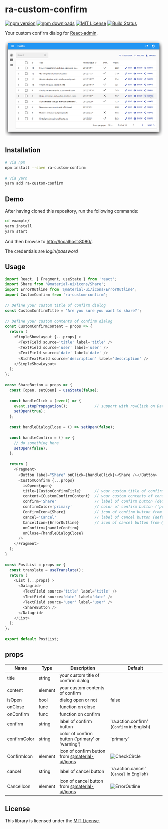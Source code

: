 # ra-custom-confirm

[![npm version](https://img.shields.io/npm/v/ra-custom-confirm.svg)](https://www.npmjs.com/package/ra-custom-confirm)
[![npm downloads](https://img.shields.io/npm/dt/ra-custom-confirm)](https://www.npmjs.com/package/ra-custom-confirm)
[![MIT License](http://img.shields.io/badge/license-MIT-blue.svg?style=flat)](./LICENSE)
[![Build Status](https://travis-ci.com/itTkm/ra-custom-confirm.svg?branch=master)](https://travis-ci.com/itTkm/ra-custom-confirm)

Your custom confirm dialog for [React-admin](https://marmelab.com/react-admin/).

![Demo](img/ra-custom-confirm.gif?raw=true "Demo")

## Installation

```bash
# via npm
npm install --save ra-custom-confirm

# via yarn
yarn add ra-custom-confirm
```

## Demo

After having cloned this repository, run the following commands:

```bash
cd example/
yarn install
yarn start
```

And then browse to [http://localhost:8080/](http://localhost:8080/).

The credentials are *login/password*

## Usage

```js
import React, { Fragment, useState } from 'react';
import Share from '@material-ui/icons/Share';
import ErrorOutline from '@material-ui/icons/ErrorOutline';
import CustomConfirm from 'ra-custom-confirm';

// Define your custom title of confirm dialog
const CustomConfirmTitle = 'Are you sure you want to share?';

// Define your custom contents of confirm dialog
const CustomConfirmContent = props => {
  return (
    <SimpleShowLayout {...props} >
      <TextField source='title' label='title' />
      <TextField source='user' label='user' />
      <TextField source='date' label='date' />
      <RichTextField source='description' label='description' />
    </SimpleShowLayout>
  );
};

const ShareButton = props => {
  const [open, setOpen] = useState(false);

  const handleClick = (event) => {
    event.stopPropagation();            // support with rowClick on Datagrid
    setOpen(true);
  };

  const handleDialogClose = () => setOpen(false);

  const handleConfirm = () => {
    // do something here
    setOpen(false);
  };

  return (
    <Fragment>
      <Button label="Share" onClick={handleClick}><Share /></Button>
      <CustomConfirm {...props}
        isOpen={open}
        title={CustomConfirmTitle}      // your custom title of confirm dialog
        content={CustomConfirmContent}  // your custom contents of confirm dialog
        confirm='Share'                 // label of confirm button (default: 'Confirm')
        confirmColor='primary'          // color of confirm button ('primary' or 'warning', default: 'primary')
        ConfirmIcon={Share}             // icon of confirm button from @material-ui/icons (default: 'CheckCircle')
        cancel='Cancel'                 // label of cancel button (default: 'Cancel')
        CancelIcon={ErrorOutline}       // icon of cancel button from @material-ui/icons (default: 'ErrorOutline')
        onConfirm={handleConfirm}
        onClose={handleDialogClose}
      />
    </Fragment>
  );
}

const PostList = props => {
  const translate = useTranslate();
  return (
    <List {...props} >
      <Datagrid>
        <TextField source='title' label='title' />
        <TextField source='date' label='date' />
        <TextField source='user' label='user' />
        <ShareButton />
      </Datagrid>
    </List>
  );
};

export default PostList;
```

## props

Name|Type|Description|Default
---|---|---|---
title|string|your custom title of confirm dialog|
content|element|your custom contents of confirm|
isOpen|bool|dialog open or not|false
onClose|func|function on close|
onConfirm|func|function on confirm|
confirm|string|label of confirm button|'ra.action.confirm' (`Confirm` in English)
confirmColor|string|color of confirm button ('primary' or 'warning')|'primary'
ConfirmIcon|element|icon of confirm button from [@material-ui/icons](https://www.npmjs.com/package/@material-ui/icons)|![CheckCircle](https://github.com/google/material-design-icons/blob/master/action/drawable-hdpi/ic_check_circle_black_18dp.png?raw=true "import CheckCircle from '@material-ui/icons/CheckCircle';")
cancel|string|label of cancel button|'ra.action.cancel' (`Cancel` in English)
CancelIcon|element|icon of cancel button from [@material-ui/icons](https://www.npmjs.com/package/@material-ui/icons)|![ErrorOutline](https://github.com/google/material-design-icons/blob/master/alert/drawable-hdpi/ic_error_outline_black_18dp.png?raw=true "import ErrorOutline from '@material-ui/icons/ErrorOutline';")

## License

This library is licensed under the [MIT License](./LICENSE).
